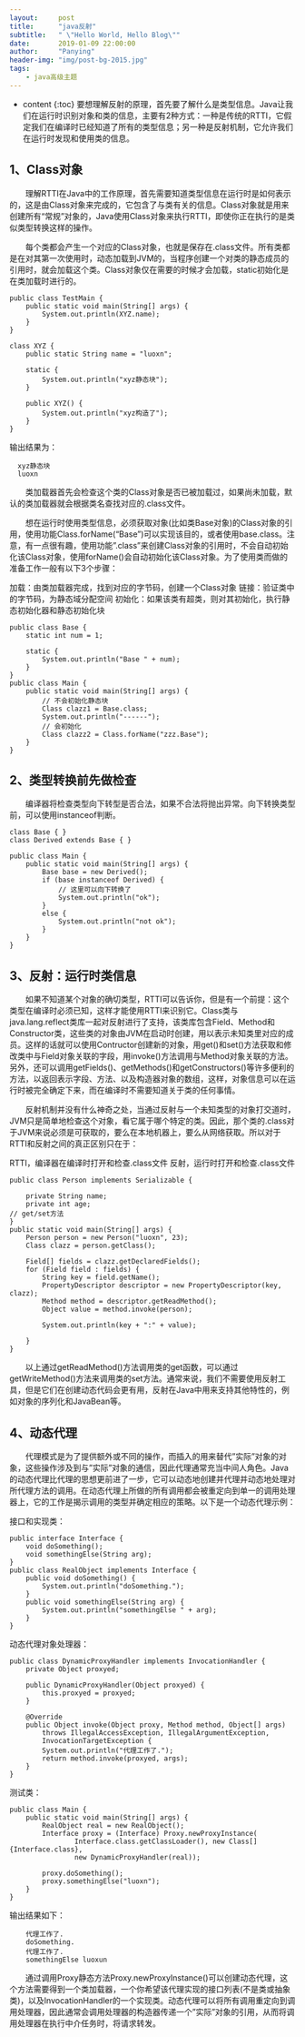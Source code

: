 ```yaml
---
layout:     post
title:      "java反射"
subtitle:   " \"Hello World, Hello Blog\""
date:       2019-01-09 22:00:00
author:     "Panying"
header-img: "img/post-bg-2015.jpg"
tags:
    - java高级主题
---
```


* content
{:toc}
要想理解反射的原理，首先要了解什么是类型信息。Java让我们在运行时识别对象和类的信息，主要有2种方式：一种是传统的RTTI，它假定我们在编译时已经知道了所有的类型信息；另一种是反射机制，它允许我们在运行时发现和使用类的信息。



## 1、Class对象
　　理解RTTI在Java中的工作原理，首先需要知道类型信息在运行时是如何表示的，这是由Class对象来完成的，它包含了与类有关的信息。Class对象就是用来创建所有“常规”对象的，Java使用Class对象来执行RTTI，即使你正在执行的是类似类型转换这样的操作。

　　每个类都会产生一个对应的Class对象，也就是保存在.class文件。所有类都是在对其第一次使用时，动态加载到JVM的，当程序创建一个对类的静态成员的引用时，就会加载这个类。Class对象仅在需要的时候才会加载，static初始化是在类加载时进行的。
```
public class TestMain {
    public static void main(String[] args) {
        System.out.println(XYZ.name);
    }
}

class XYZ {
    public static String name = "luoxn";

    static {
        System.out.println("xyz静态块");
    }

    public XYZ() {
        System.out.println("xyz构造了");
    }
}
```
输出结果为：
```
  xyz静态块
  luoxn
 ```

　　类加载器首先会检查这个类的Class对象是否已被加载过，如果尚未加载，默认的类加载器就会根据类名查找对应的.class文件。

　　想在运行时使用类型信息，必须获取对象(比如类Base对象)的Class对象的引用，使用功能Class.forName(“Base”)可以实现该目的，或者使用base.class。注意，有一点很有趣，使用功能”.class”来创建Class对象的引用时，不会自动初始化该Class对象，使用forName()会自动初始化该Class对象。为了使用类而做的准备工作一般有以下3个步骤：

加载：由类加载器完成，找到对应的字节码，创建一个Class对象
链接：验证类中的字节码，为静态域分配空间
初始化：如果该类有超类，则对其初始化，执行静态初始化器和静态初始化块
```
public class Base {
    static int num = 1;
    
    static {
        System.out.println("Base " + num);
    }
}
public class Main {
    public static void main(String[] args) {
        // 不会初始化静态块
        Class clazz1 = Base.class;
        System.out.println("------");
        // 会初始化
        Class clazz2 = Class.forName("zzz.Base");
    }
}
```
## 2、类型转换前先做检查
　　编译器将检查类型向下转型是否合法，如果不合法将抛出异常。向下转换类型前，可以使用instanceof判断。

```
class Base { }
class Derived extends Base { }

public class Main {
    public static void main(String[] args) {
        Base base = new Derived();
        if (base instanceof Derived) {
            // 这里可以向下转换了
            System.out.println("ok");
        }
        else {
            System.out.println("not ok");
        }
    }
}
```
## 3、反射：运行时类信息
　　如果不知道某个对象的确切类型，RTTI可以告诉你，但是有一个前提：这个类型在编译时必须已知，这样才能使用RTTI来识别它。Class类与java.lang.reflect类库一起对反射进行了支持，该类库包含Field、Method和Constructor类，这些类的对象由JVM在启动时创建，用以表示未知类里对应的成员。这样的话就可以使用Contructor创建新的对象，用get()和set()方法获取和修改类中与Field对象关联的字段，用invoke()方法调用与Method对象关联的方法。另外，还可以调用getFields()、getMethods()和getConstructors()等许多便利的方法，以返回表示字段、方法、以及构造器对象的数组，这样，对象信息可以在运行时被完全确定下来，而在编译时不需要知道关于类的任何事情。

　　反射机制并没有什么神奇之处，当通过反射与一个未知类型的对象打交道时，JVM只是简单地检查这个对象，看它属于哪个特定的类。因此，那个类的.class对于JVM来说必须是可获取的，要么在本地机器上，要么从网络获取。所以对于RTTI和反射之间的真正区别只在于：

RTTI，编译器在编译时打开和检查.class文件
反射，运行时打开和检查.class文件
```
public class Person implements Serializable {

    private String name;
    private int age;
// get/set方法
}
public static void main(String[] args) {
    Person person = new Person("luoxn", 23);
    Class clazz = person.getClass();

    Field[] fields = clazz.getDeclaredFields();
    for (Field field : fields) {
        String key = field.getName();
        PropertyDescriptor descriptor = new PropertyDescriptor(key, clazz);
        Method method = descriptor.getReadMethod();
        Object value = method.invoke(person);

        System.out.println(key + ":" + value);

    }
}
```
　　以上通过getReadMethod()方法调用类的get函数，可以通过getWriteMethod()方法来调用类的set方法。通常来说，我们不需要使用反射工具，但是它们在创建动态代码会更有用，反射在Java中用来支持其他特性的，例如对象的序列化和JavaBean等。

## 4、动态代理
　　代理模式是为了提供额外或不同的操作，而插入的用来替代”实际”对象的对象，这些操作涉及到与”实际”对象的通信，因此代理通常充当中间人角色。Java的动态代理比代理的思想更前进了一步，它可以动态地创建并代理并动态地处理对所代理方法的调用。在动态代理上所做的所有调用都会被重定向到单一的调用处理器上，它的工作是揭示调用的类型并确定相应的策略。以下是一个动态代理示例：

接口和实现类：

```
public interface Interface {
    void doSomething();
    void somethingElse(String arg);
}
public class RealObject implements Interface {
    public void doSomething() {
        System.out.println("doSomething.");
    }
    public void somethingElse(String arg) {
        System.out.println("somethingElse " + arg);
    }
}
```
动态代理对象处理器：

```
public class DynamicProxyHandler implements InvocationHandler {
    private Object proxyed;
    
    public DynamicProxyHandler(Object proxyed) {
        this.proxyed = proxyed;
    }
    
    @Override
    public Object invoke(Object proxy, Method method, Object[] args) 
    	throws IllegalAccessException, IllegalArgumentException, 
    	InvocationTargetException {
        System.out.println("代理工作了.");
        return method.invoke(proxyed, args);
    }
}
```
测试类：

```
public class Main {
    public static void main(String[] args) {
        RealObject real = new RealObject();
        Interface proxy = (Interface) Proxy.newProxyInstance(
                Interface.class.getClassLoader(), new Class[] {Interface.class},
                new DynamicProxyHandler(real));
        
        proxy.doSomething();
        proxy.somethingElse("luoxn");
    }
}
```
输出结果如下：
```
    代理工作了.
    doSomething.
    代理工作了.
    somethingElse luoxun
```
　　通过调用Proxy静态方法Proxy.newProxyInstance()可以创建动态代理，这个方法需要得到一个类加载器，一个你希望该代理实现的接口列表(不是类或抽象类)，以及InvocationHandler的一个实现类。动态代理可以将所有调用重定向到调用处理器，因此通常会调用处理器的构造器传递一个”实际”对象的引用，从而将调用处理器在执行中介任务时，将请求转发。